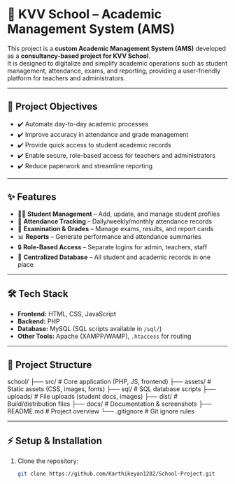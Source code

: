 # 🏫 KVV School – Academic Management System (AMS)

This project is a **custom Academic Management System (AMS)** developed as a **consultancy-based project for KVV School**.  
It is designed to digitalize and simplify academic operations such as student management, attendance, exams, and reporting, providing a user-friendly platform for teachers and administrators.

---

## 🎯 Project Objectives
- ✔️ Automate day-to-day academic processes  
- ✔️ Improve accuracy in attendance and grade management  
- ✔️ Provide quick access to student academic records  
- ✔️ Enable secure, role-based access for teachers and administrators  
- ✔️ Reduce paperwork and streamline reporting  

---

## ✨ Features
- 👨‍🎓 **Student Management** – Add, update, and manage student profiles  
- 📅 **Attendance Tracking** – Daily/weekly/monthly attendance records  
- 📝 **Examination & Grades** – Manage exams, results, and report cards  
- 📊 **Reports** – Generate performance and attendance summaries  
- 🔒 **Role-Based Access** – Separate logins for admin, teachers, staff  
- 📂 **Centralized Database** – All student and academic records in one place  

---

## 🛠 Tech Stack
- **Frontend:** HTML, CSS, JavaScript  
- **Backend:** PHP  
- **Database:** MySQL (SQL scripts available in `/sql/`)  
- **Other Tools:** Apache (XAMPP/WAMP), `.htaccess` for routing  

---

## 🚀 Project Structure

school/
├── src/ # Core application (PHP, JS, frontend)
├── assets/ # Static assets (CSS, images, fonts)
├── sql/ # SQL database scripts
├── uploads/ # File uploads (student docs, images)
├── dist/ # Build/distribution files
├── docs/ # Documentation & screenshots
├── README.md # Project overview
└── .gitignore # Git ignore rules




---

## ⚡ Setup & Installation

1. Clone the repository:
   ```bash
   git clone https://github.com/Karthikeyan1202/School-Project.git
